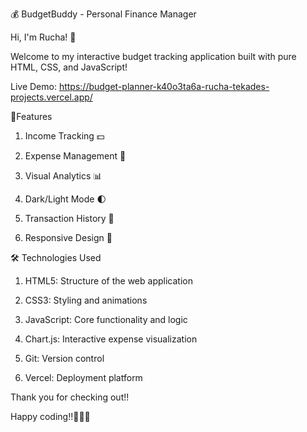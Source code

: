 💰 BudgetBuddy - Personal Finance Manager

Hi, I'm Rucha! 👋

Welcome to my interactive budget tracking application built with pure HTML, CSS, and JavaScript!

Live Demo:
https://budget-planner-k40o3ta6a-rucha-tekades-projects.vercel.app/

🚀Features
1. Income Tracking 💵

2. Expense Management 🛒

3. Visual Analytics 📊

4. Dark/Light Mode 🌓

5. Transaction History 📝

6. Responsive Design 📱

🛠️ Technologies Used
1. HTML5: Structure of the web application

2. CSS3: Styling and animations

3. JavaScript: Core functionality and logic

4. Chart.js: Interactive expense visualization

5. Git: Version control

6. Vercel: Deployment platform

Thank you for checking out!!

Happy coding!!🌟🙆‍♀️
